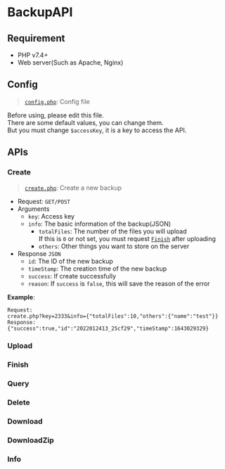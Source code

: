 # BackupAPI

## Requirement
- PHP v7.4+
- Web server(Such as Apache, Nginx)

## Config
> [`config.php`](config.php): 
> Config file

Before using, please edit this file.  
There are some default values, you can change them.  
But you must change `$accessKey`, it is a key to access the API.

## APIs
### Create
> [`create.php`](create.php): 
> Create a new backup
- Request: `GET/POST`
- Arguments
  - `key`: Access key
  - `info`: The basic information of the backup(JSON)
    - `totalFiles`: The number of the files you will upload  
      If this is `0` or not set, you must request [`Finish`](#Finish) after uploading
    - `others`: Other things you want to store on the server
- Response `JSON`
  - `id`: The ID of the new backup
  - `timeStamp`: The creation time of the new backup
  - `success`: If create successfully
  - `reason`: If `success` is `false`, this will save the reason of the error

**Example**: 
```
Request: 
create.php?key=2333&info={"totalFiles":10,"others":{"name":"test"}}
Response:
{"success":true,"id":"2022012413_25cf29","timeStamp":1643029329}
```

### Upload

### Finish

### Query

### Delete

### Download

### DownloadZip

### Info